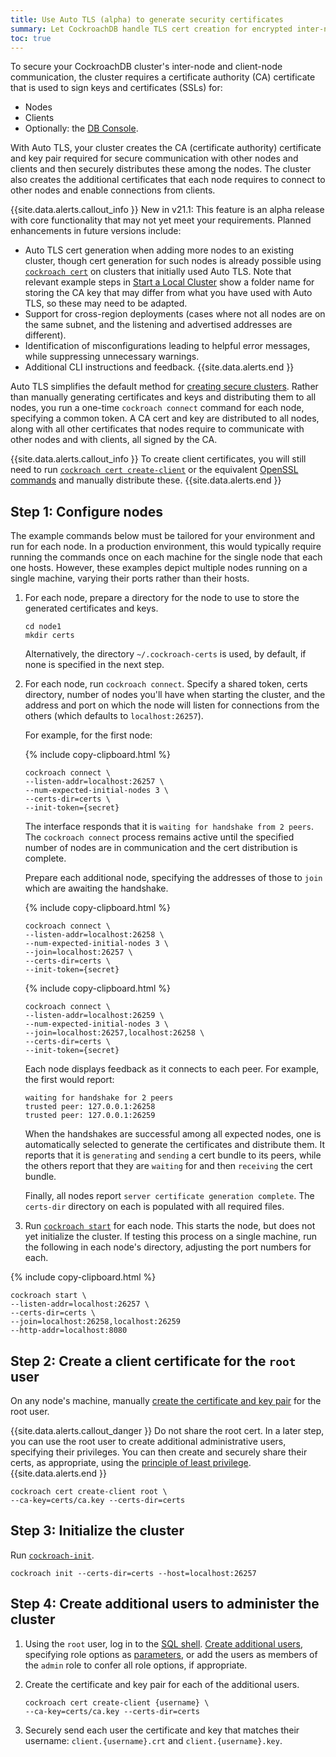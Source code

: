 ```yaml
---
title: Use Auto TLS (alpha) to generate security certificates
summary: Let CockroachDB handle TLS cert creation for encrypted inter-node and client-node communication.
toc: true
---
```


To secure your CockroachDB cluster's inter-node and client-node communication, the cluster requires a certificate authority (CA) certificate that is used to sign keys and certificates (SSLs) for:

- Nodes
- Clients
- Optionally: the [DB Console](authentication.html#using-a-public-ca-certificate-to-access-the-db-console-for-a-secure-cluster).

With Auto TLS, your cluster creates the CA (certificate authority) certificate and key pair required for secure communication with other nodes and clients and then securely distributes these among the nodes. The cluster also creates the additional certificates that each node requires to connect to other nodes and enable connections from clients.

{{site.data.alerts.callout_info }}
<span class="version-tag">New in v21.1:</span> This feature is an alpha release with core functionality that may not yet meet your requirements. Planned enhancements in future versions include:

- Auto TLS cert generation when adding more nodes to an existing cluster, though cert generation for such nodes is already possible using [`cockroach cert`](cockroach-cert.html) on clusters that initially used Auto TLS. Note that relevant example steps in [Start a Local Cluster](secure-a-cluster.html) show a folder name for storing the CA key that may differ from what you have used with Auto TLS, so these may need to be adapted.
- Support for cross-region deployments (cases where not all nodes are on the same subnet, and the listening and advertised addresses are different).
- Identification of misconfigurations leading to helpful error messages, while suppressing unnecessary warnings.
- Additional CLI instructions and feedback.
{{site.data.alerts.end }}

Auto TLS simplifies the default method for [creating secure clusters](secure-a-cluster.html). Rather than manually generating certificates and keys and distributing them to all nodes, you run a one-time `cockroach connect` command for each node, specifying a common token. A CA cert and key are distributed to all nodes, along with all other certificates that nodes require to communicate with other nodes and with clients, all signed by the CA.

{{site.data.alerts.callout_info }}
To create client certificates, you will still need to run [`cockroach cert create-client`](cockroach-cert.html#create-the-certificate-and-key-pair-for-a-client) or the equivalent [OpenSSL commands](create-security-certificates-openssl.html#step-3-create-the-certificate-and-key-pair-for-the-first-user) and manually distribute these.
{{site.data.alerts.end }}

## Step 1: Configure nodes

The example commands below must be tailored for your environment and run for each node. In a production environment, this would typically require running the commands once on each machine for the single node that each one hosts. However, these examples depict multiple nodes running on a single machine, varying their ports rather than their hosts.

1. For each node, prepare a directory for the node to use to store the generated certificates and keys.

    ~~~ shell
    cd node1
    mkdir certs
    ~~~

    Alternatively, the directory `~/.cockroach-certs` is used, by default, if none is specified in the next step.

2. For each node, run `cockroach connect`. Specify a shared token, certs directory, number of nodes you'll have when starting the cluster, and the address and port on which the node will listen for connections from the others (which defaults to `localhost:26257`).

    For example, for the first node:

    {% include copy-clipboard.html %}
    ~~~ shell
    cockroach connect \
    --listen-addr=localhost:26257 \
    --num-expected-initial-nodes 3 \
    --certs-dir=certs \
    --init-token={secret}
    ~~~

    The interface responds that it is `waiting for handshake from 2 peers`. The `cockroach connect` process remains active until the specified number of nodes are in communication and the cert distribution is complete.

    Prepare each additional node, specifying the addresses of those to `join` which are awaiting the handshake. 

    {% include copy-clipboard.html %}
    ~~~ shell
    cockroach connect \
    --listen-addr=localhost:26258 \
    --num-expected-initial-nodes 3 \
    --join=localhost:26257 \
    --certs-dir=certs \
    --init-token={secret}
    ~~~

    {% include copy-clipboard.html %}
    ~~~ shell
    cockroach connect \
    --listen-addr=localhost:26259 \
    --num-expected-initial-nodes 3 \
    --join=localhost:26257,localhost:26258 \
    --certs-dir=certs \
    --init-token={secret}
    ~~~

    Each node displays feedback as it connects to each peer. For example, the first would report:

    ~~~ shell
    waiting for handshake for 2 peers
    trusted peer: 127.0.0.1:26258
    trusted peer: 127.0.0.1:26259
    ~~~

    When the handshakes are successful among all expected nodes, one is automatically selected to generate the certificates and distribute them. It reports that it is `generating` and `sending` a cert bundle to its peers, while the others report that they are `waiting` for and then `receiving` the cert bundle.
    
    Finally, all nodes report `server certificate generation complete`. The `certs-dir` directory on each is populated with all required files.

2. Run [`cockroach start`](cockroach-start.html) for each node. This starts the node, but does not yet initialize the cluster. If testing this process on a single machine, run the following in each node's directory, adjusting the port numbers for each.

  {% include copy-clipboard.html %}
  ~~~ shell
  cockroach start \
  --listen-addr=localhost:26257 \
  --certs-dir=certs \
  --join=localhost:26258,localhost:26259
  --http-addr=localhost:8080
  ~~~

## Step 2: Create a client certificate for the `root` user

On any node's machine, manually [create the certificate and key pair](cockroach-cert.html#create-the-certificate-and-key-pair-for-a-client) for the root user.

{{site.data.alerts.callout_danger }}
Do not share the root cert. In a later step, you can use the root user to create additional administrative users, specifying their privileges. You can then create and securely share their certs, as appropriate, using the [principle of least privilege](https://en.wikipedia.org/wiki/Principle_of_least_privilege).
{{site.data.alerts.end }}

~~~ shell
cockroach cert create-client root \
--ca-key=certs/ca.key --certs-dir=certs
~~~

## Step 3: Initialize the cluster

Run [`cockroach-init`](cockroach-init.html).

~~~ shell
cockroach init --certs-dir=certs --host=localhost:26257
~~~

## Step 4: Create additional users to administer the cluster

1. Using the `root` user, log in to the [SQL shell](cockroach-sql.html). [Create additional users](create-role.html#create-a-role-that-can-log-in-to-the-database), specifying role options as [parameters](create-role.html#parameters), or add the users as members of the `admin` role to confer all role options, if appropriate.

2. Create the certificate and key pair for each of the additional users.

    ~~~ shell
    cockroach cert create-client {username} \
    --ca-key=certs/ca.key --certs-dir=certs
    ~~~

3. Securely send each user the certificate and key that matches their username: `client.{username}.crt` and `client.{username}.key`.
